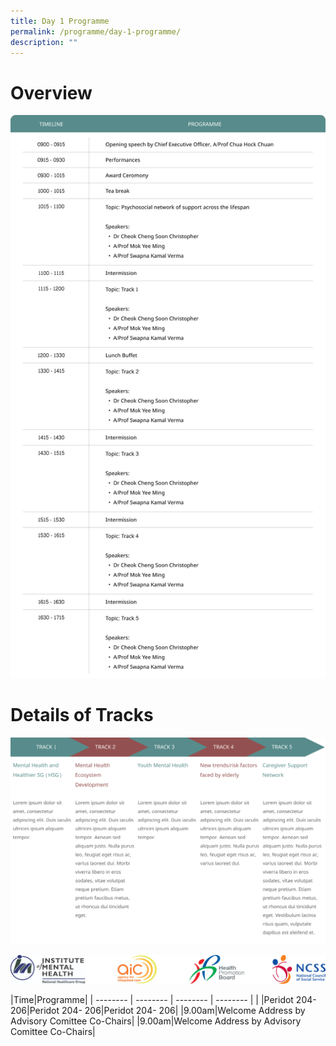 ```yaml
---
title: Day 1 Programme
permalink: /programme/day-1-programme/
description: ""
---
```

# Overview
![](/images/Frame%203.png)
# Details of Tracks
![](/images/Frame%202.png)

![](/images/Footer.png)



|Time|Programme|
| -------- | -------- | -------- | -------- |
|      |Peridot 204- 206|Peridot 204- 206|Peridot 204- 206|
|9.00am|Welcome Address by Advisory Comittee Co-Chairs|
|9.00am|Welcome Address by Advisory Comittee Co-Chairs|